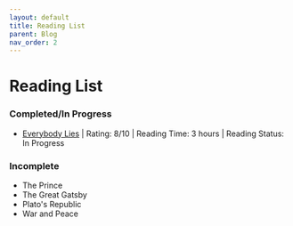```yaml
---
layout: default
title: Reading List
parent: Blog
nav_order: 2
---
```


# Reading List

### Completed/In Progress
- [Everybody Lies](Everybody_Lies.md) | Rating: 8/10 | Reading Time: 3 hours | Reading Status: In Progress

### Incomplete
- The Prince
- The Great Gatsby
- Plato's Republic
- War and Peace